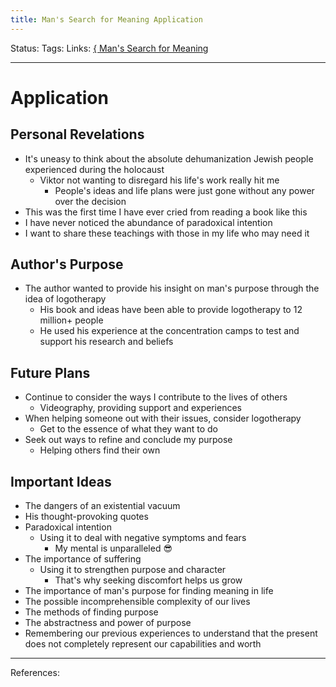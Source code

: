 ```yaml
---
title: Man's Search for Meaning Application
---
```

Status:
Tags:
Links: [{ Man's Search for Meaning](out/-mans-search-for-meaning.md)
___
# Application
## Personal Revelations
- It's uneasy to think about the absolute dehumanization Jewish people experienced during the holocaust
	- Viktor not wanting to disregard his life's work really hit me
		- People's ideas and life plans were just gone without any power over the decision
- This was the first time I have ever cried from reading a book like this
- I have never noticed the abundance of paradoxical intention
- I want to share these teachings with those in my life who may need it
## Author's Purpose
- The author wanted to provide his insight on man's purpose through the idea of logotherapy
	- His book and ideas have been able to provide logotherapy to 12 million+ people
	- He used his experience at the concentration camps to test and support his research and beliefs
## Future Plans
- Continue to consider the ways I contribute to the lives of others
	- Videography, providing support and experiences
- When helping someone out with their issues, consider logotherapy
	- Get to the essence of what they want to do
- Seek out ways to refine and conclude my purpose
	- Helping others find their own
## Important Ideas
- The dangers of an existential vacuum
- His thought-provoking quotes
- Paradoxical intention
	- Using it to deal with negative symptoms and fears
		- My mental is unparalleled 😎
- The importance of suffering
	- Using it to strengthen purpose and character
		- That's why seeking discomfort helps us grow
- The importance of man's purpose for finding meaning in life
- The possible incomprehensible complexity of our lives
- The methods of finding purpose
- The abstractness and power of purpose
- Remembering our previous experiences to understand that the present does not completely represent our capabilities and worth
___
References:
